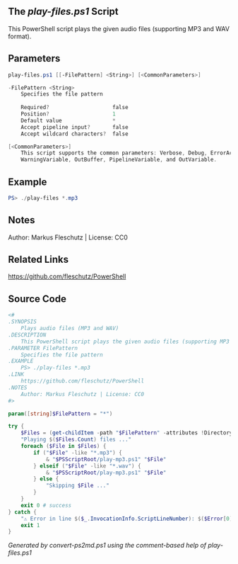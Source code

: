 ## The *play-files.ps1* Script

This PowerShell script plays the given audio files (supporting MP3 and WAV format).

## Parameters
```powershell
play-files.ps1 [[-FilePattern] <String>] [<CommonParameters>]

-FilePattern <String>
    Specifies the file pattern
    
    Required?                    false
    Position?                    1
    Default value                *
    Accept pipeline input?       false
    Accept wildcard characters?  false

[<CommonParameters>]
    This script supports the common parameters: Verbose, Debug, ErrorAction, ErrorVariable, WarningAction, 
    WarningVariable, OutBuffer, PipelineVariable, and OutVariable.
```

## Example
```powershell
PS> ./play-files *.mp3

```

## Notes
Author: Markus Fleschutz | License: CC0

## Related Links
https://github.com/fleschutz/PowerShell

## Source Code
```powershell
<#
.SYNOPSIS
	Plays audio files (MP3 and WAV)
.DESCRIPTION
	This PowerShell script plays the given audio files (supporting MP3 and WAV format).
.PARAMETER FilePattern
	Specifies the file pattern
.EXAMPLE
	PS> ./play-files *.mp3
.LINK
	https://github.com/fleschutz/PowerShell
.NOTES
	Author: Markus Fleschutz | License: CC0
#>

param([string]$FilePattern = "*")

try {
	$Files = (get-childItem -path "$FilePattern" -attributes !Directory)
	"Playing $($Files.Count) files ..."
	foreach ($File in $Files) {
		if ("$File" -like "*.mp3") {
			& "$PSScriptRoot/play-mp3.ps1" "$File"
		} elseif ("$File" -like "*.wav") {
			& "$PSScriptRoot/play-mp3.ps1" "$File"
		} else {
			"Skipping $File ..."
		}
	}
	exit 0 # success
} catch {
	"⚠️ Error in line $($_.InvocationInfo.ScriptLineNumber): $($Error[0])"
	exit 1
}
```

*Generated by convert-ps2md.ps1 using the comment-based help of play-files.ps1*
